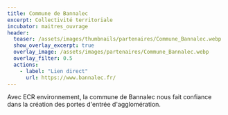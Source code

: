 ```yaml
---
title: Commune de Bannalec
excerpt: Collectivité territoriale
incubator: maitres_ouvrage
header:
  teaser: /assets/images/thumbnails/partenaires/Commune_Bannalec.webp
  show_overlay_excerpt: true
  overlay_image: /assets/images/partenaires/Commune_Bannalec.webp
  overlay_filter: 0.5
  actions:
    - label: "Lien direct"
      url: https://www.bannalec.fr/
---
```


Avec ECR environnement, la commune de Bannalec nous fait confiance dans la création des portes d'entrée d'agglomération.

